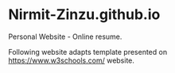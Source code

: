 # Nirmit-Zinzu.github.io

Personal Website - Online resume. 

Following website adapts template presented on https://www.w3schools.com/ website. 
